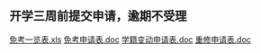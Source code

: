## 开学三周前提交申请，逾期不受理

[免考一览表.xls](免考一览表.xls)
[免考申请表.doc](免考申请表.doc)
[学籍变动申请表.doc](学籍变动申请表.doc)
[重修申请表.doc](重修申请表.doc)